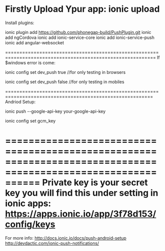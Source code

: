 Firstly Upload Ypur app: ionic upload
=====================================================================================================
Install plugins:

ionic plugin add https://github.com/phonegap-build/PushPlugin.git
ionic add ngCordova
ionic add ionic-service-core
ionic add ionic-service-push
ionic add angular-websocket


===========================================================================================================
If $windows error is come:

ionic config set dev_push true //for only testing in browsers

ionic config set dev_push false //for only testing in mobiles

==========================================================================================================
Andriod Setup:

ionic push --google-api-key your-google-api-key

ionic config set gcm_key <your-gcm-project-number>

==============================================================================================================
Private key is your secret key you will find this under setting in ionic apps: https://apps.ionic.io/app/3f78d153/config/keys
=======================================================================================================================
For more info:
http://docs.ionic.io/docs/push-android-setup
http://devdactic.com/ionic-push-notifications/
